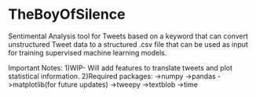 # TheBoyOfSilence
Sentimental Analysis tool for Tweets based on a keyword that can convert unstructured Tweet data to a structured .csv file that can be used as input for training supervised machine learning models. 


Important Notes:
1)WIP- Will add features to translate tweets and plot statistical information.
2)Required packages:
  ->numpy
  ->pandas
  ->matplotlib(for future updates)
  ->tweepy
  ->textblob
  ->time

